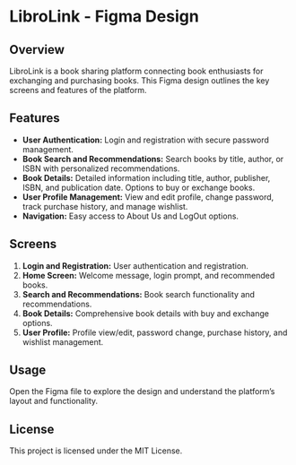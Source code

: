 # LibroLink - Figma Design

## Overview

LibroLink is a book sharing platform connecting book enthusiasts for exchanging and purchasing books. This Figma design outlines the key screens and features of the platform.

## Features

- **User Authentication:** Login and registration with secure password management.
- **Book Search and Recommendations:** Search books by title, author, or ISBN with personalized recommendations.
- **Book Details:** Detailed information including title, author, publisher, ISBN, and publication date. Options to buy or exchange books.
- **User Profile Management:** View and edit profile, change password, track purchase history, and manage wishlist.
- **Navigation:** Easy access to About Us and LogOut options.

## Screens

1. **Login and Registration:** User authentication and registration.
2. **Home Screen:** Welcome message, login prompt, and recommended books.
3. **Search and Recommendations:** Book search functionality and recommendations.
4. **Book Details:** Comprehensive book details with buy and exchange options.
5. **User Profile:** Profile view/edit, password change, purchase history, and wishlist management.

## Usage

Open the Figma file to explore the design and understand the platform’s layout and functionality.

## License

This project is licensed under the MIT License.
